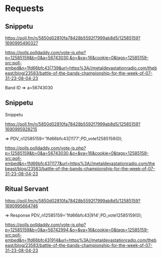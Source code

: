 # Requests

## Snippetu


https://poll.fm/n/5850d02810fa78428b5592f7999ab8d5/12585159?1690995490327

https://polls.polldaddy.com/vote-js.php?p=12585159&b=0&a=56743030,&o=&va=16&cookie=0&tags=12585159-src:poll-embed&n=1fd66bfc43|739&url=https%3A//metaldevastationradio.com/thebeast/blog/23583/battle-of-the-bands-championship-for-the-week-of-07-31-23-08-04-23



Band ID => a=56743030


## Snippetu

Snippetu

https://poll.fm/n/5850d02810fa78428b5592f7999ab8d5/12585159?1690995928215

=>
PDV_n12585159='1fd66bfc43|1177';PD_vote12585159(0);

https://polls.polldaddy.com/vote-js.php?p=12585159&b=0&a=56743030,&o=&va=16&cookie=0&tags=12585159-src:poll-embed&n=1fd66bfc43|1177&url=https%3A//metaldevastationradio.com/thebeast/blog/23583/battle-of-the-bands-championship-for-the-week-of-07-31-23-08-04-23


## Ritual Servant

https://poll.fm/n/5850d02810fa78428b5592f7999ab8d5/12585159?1690995664746

=> Response
PDV_n12585159='1fd66bfc43|914';PD_vote12585159(0);

https://polls.polldaddy.com/vote-js.php?p=12585159&b=0&a=56742994,&o=&va=16&cookie=0&tags=12585159-src:poll-embed&n=1fd66bfc43|914&url=https%3A//metaldevastationradio.com/thebeast/blog/23583/battle-of-the-bands-championship-for-the-week-of-07-31-23-08-04-23



